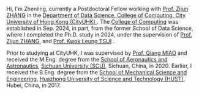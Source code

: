 Hi, I'm Zhenling, currently a Postdoctoral Fellow working with [Prof. Zijun ZHANG](https://www.cityu.edu.hk/stfprofile/00308048.htm) in the 
[Department of Data Science, College of Computing, City University of Hong Kong (CityUHK)
](https://www.ds.cityu.edu.hk/). The [College of Computing](https://www.cityu.edu.hk/cc/) was established in Sep. 2024, 
in part, from the former School of Data Science, where I completed the Ph.D. study in 2024, 
under the supervision of [Prof. Zijun ZHANG](https://www.cityu.edu.hk/stfprofile/00308048.htm), 
and [Prof. Kwok Leung TSUI](https://www.ise.vt.edu/people/faculty/tsui.html)
.

Prior to studying at CityUHK, I was supervised by 
[Prof. Qiang MIAO](https://ee.scu.edu.cn/info/1044/6795.htm) 
and received the M.Eng. degree from the
[School of Aeronautics and Astronautics](http://saa.scu.edu.cn/en/index.htm), 
[Sichuan University (SCU)](https://en.scu.edu.cn/), Sichuan,
China, in 2020. Earlier, I received the B.Eng. degree from the 
[School of Mechanical Science and Engineering](http://english.mse.hust.edu.cn/),
[Huazhong University of Science and Technology (HUST)](http://english.hust.edu.cn/),
Hubei, China, in 2017. 